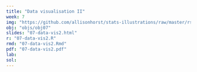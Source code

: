 ```yaml
---
title: "Data visualisation II"
week: 7
img: "https://github.com/allisonhorst/stats-illustrations/raw/master/rstats-artwork/ggplot2_masterpiece.png"
obj: "objs/obj07"
slides: "07-data-vis2.html"
r: "07-data-vis2.R"
rmd: "07-data-vis2.Rmd"
pdf: "07-data-vis2.pdf"
lab:
sol:
---
```

